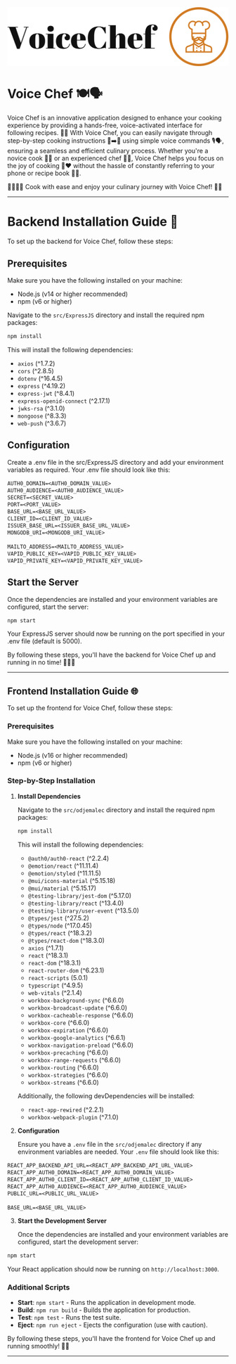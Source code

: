 <img src="doc/voicechef-logo/png/logo-no-background.png" />

# Voice Chef 🍽️🗣️
Voice Chef is an innovative application designed to enhance your cooking experience by providing a hands-free, voice-activated interface for following recipes. 📱👐 With Voice Chef, you can easily navigate through step-by-step cooking instructions 📜➡️🍳 using simple voice commands 🎙️🗣️, ensuring a seamless and efficient culinary process. Whether you're a novice cook 👩‍🍳 or an experienced chef 👨‍🍳, Voice Chef helps you focus on the joy of cooking 🍲❤️ without the hassle of constantly referring to your phone or recipe book 📖📵.

👨‍🍳👩‍🍳 Cook with ease and enjoy your culinary journey with Voice Chef! 🎉🍲

---

# Backend Installation Guide 🚀
To set up the backend for Voice Chef, follow these steps:

## Prerequisites
Make sure you have the following installed on your machine:

- Node.js (v14 or higher recommended)
- npm (v6 or higher)


Navigate to the `src/ExpressJS` directory and install the required npm packages:

```sh
npm install
```

This will install the following dependencies:
- `axios` (^1.7.2)
- `cors` (^2.8.5)
- `dotenv` (^16.4.5)
- `express` (^4.19.2)
- `express-jwt` (^8.4.1)
- `express-openid-connect` (^2.17.1)
- `jwks-rsa` (^3.1.0)
- `mongoose` (^8.3.3)
- `web-push` (^3.6.7)

## Configuration

Create a .env file in the src/ExpressJS directory and add your environment variables as required. Your .env file should look like this:

```env
AUTH0_DOMAIN=<AUTH0_DOMAIN_VALUE>
AUTH0_AUDIENCE=<AUTH0_AUDIENCE_VALUE>
SECRET=<SECRET_VALUE>
PORT=<PORT_VALUE>
BASE_URL=<BASE_URL_VALUE>
CLIENT_ID=<CLIENT_ID_VALUE>
ISSUER_BASE_URL=<ISSUER_BASE_URL_VALUE>
MONGODB_URI=<MONGODB_URI_VALUE>

MAILTO_ADDRESS=<MAILTO_ADDRESS_VALUE>
VAPID_PUBLIC_KEY=<VAPID_PUBLIC_KEY_VALUE>
VAPID_PRIVATE_KEY=<VAPID_PRIVATE_KEY_VALUE>
```

## Start the Server
Once the dependencies are installed and your environment variables are configured, start the server:

```sh
npm start
```

Your ExpressJS server should now be running on the port specified in your .env file (default is 5000).

By following these steps, you'll have the backend for Voice Chef up and running in no time! 🧑‍🍳🚀

---

## Frontend Installation Guide 🌐

To set up the frontend for Voice Chef, follow these steps:

### Prerequisites

Make sure you have the following installed on your machine:
- Node.js (v16 or higher recommended)
- npm (v6 or higher)

### Step-by-Step Installation

1. **Install Dependencies**

   Navigate to the `src/odjemalec` directory and install the required npm packages:

   ```sh
   npm install
   ```

   This will install the following dependencies:

   - `@auth0/auth0-react` (^2.2.4)
   - `@emotion/react` (^11.11.4)
   - `@emotion/styled` (^11.11.5)
   - `@mui/icons-material` (^5.15.18)
   - `@mui/material` (^5.15.17)
   - `@testing-library/jest-dom` (^5.17.0)
   - `@testing-library/react` (^13.4.0)
   - `@testing-library/user-event` (^13.5.0)
   - `@types/jest` (^27.5.2)
   - `@types/node` (^17.0.45)
   - `@types/react` (^18.3.2)
   - `@types/react-dom` (^18.3.0)
   - `axios` (^1.7.1)
   - `react` (^18.3.1)
   - `react-dom` (^18.3.1)
   - `react-router-dom` (^6.23.1)
   - `react-scripts` (5.0.1)
   - `typescript` (^4.9.5)
   - `web-vitals` (^2.1.4)
   - `workbox-background-sync` (^6.6.0)
   - `workbox-broadcast-update` (^6.6.0)
   - `workbox-cacheable-response` (^6.6.0)
   - `workbox-core` (^6.6.0)
   - `workbox-expiration` (^6.6.0)
   - `workbox-google-analytics` (^6.6.1)
   - `workbox-navigation-preload` (^6.6.0)
   - `workbox-precaching` (^6.6.0)
   - `workbox-range-requests` (^6.6.0)
   - `workbox-routing` (^6.6.0)
   - `workbox-strategies` (^6.6.0)
   - `workbox-streams` (^6.6.0)

   Additionally, the following devDependencies will be installed:
   
   - `react-app-rewired` (^2.2.1)
   - `workbox-webpack-plugin` (^7.1.0)

2. **Configuration**

   Ensure you have a `.env` file in the `src/odjemalec` directory if any environment variables are needed. Your `.env` file should look like this:

```env
REACT_APP_BACKEND_API_URL=<REACT_APP_BACKEND_API_URL_VALUE>
REACT_APP_AUTH0_DOMAIN=<REACT_APP_AUTH0_DOMAIN_VALUE>
REACT_APP_AUTH0_CLIENT_ID=<REACT_APP_AUTH0_CLIENT_ID_VALUE>
REACT_APP_AUTH0_AUDIENCE=<REACT_APP_AUTH0_AUDIENCE_VALUE>
PUBLIC_URL=<PUBLIC_URL_VALUE>

BASE_URL=<BASE_URL_VALUE>
```

3. **Start the Development Server**

   Once the dependencies are installed and your environment variables are configured, start the development server:

```sh
npm start
```

   Your React application should now be running on `http://localhost:3000`.

### Additional Scripts

- **Start**: `npm start` - Runs the application in development mode.
- **Build**: `npm run build` - Builds the application for production.
- **Test**: `npm test` - Runs the test suite.
- **Eject**: `npm run eject` - Ejects the configuration (use with caution).

By following these steps, you'll have the frontend for Voice Chef up and running smoothly! 🌟✨

---
